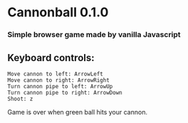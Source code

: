 # Cannonball 0.1.0

### Simple browser game made by vanilla Javascript

## Keyboard controls: 

```
Move cannon to left: ArrowLeft
Move cannon to right: ArrowRight
Turn cannon pipe to left: ArrowUp
Turn cannon pipe to right: ArrowDown
Shoot: z
```

Game is over when green ball hits your cannon.
